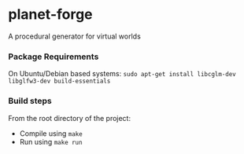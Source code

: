 # planet-forge
A procedural generator for virtual worlds 

### Package Requirements
On Ubuntu/Debian based systems:
`sudo apt-get install libcglm-dev libglfw3-dev build-essentials`

### Build steps
From the root directory of the project:
- Compile using `make`
- Run using `make run`
